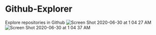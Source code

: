 # Github-Explorer
Explore repositories in Github
![Screen Shot 2020-06-30 at 1 04 27 AM](https://user-images.githubusercontent.com/49006178/86082286-bfc85400-ba6d-11ea-8bc4-066285bac1f3.png)
![Screen Shot 2020-06-30 at 1 04 37 AM](https://user-images.githubusercontent.com/49006178/86082294-c5be3500-ba6d-11ea-945c-a677aed0c9b8.png)
